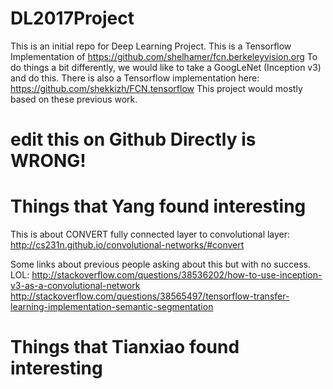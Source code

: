 # DL2017Project
This is an initial repo for Deep Learning Project.
This is a Tensorflow Implementation of https://github.com/shelhamer/fcn.berkeleyvision.org
To do things a bit differently, we would like to take a GoogLeNet (Inception v3) and do this.
There is also a Tensorflow implementation here: https://github.com/shekkizh/FCN.tensorflow
This project would mostly based on these previous work.

# edit this on Github Directly is WRONG!

# Things that Yang found interesting
This is about CONVERT fully connected layer to convolutional layer:
http://cs231n.github.io/convolutional-networks/#convert

Some links about previous people asking about this but with no success. LOL:
http://stackoverflow.com/questions/38536202/how-to-use-inception-v3-as-a-convolutional-network
http://stackoverflow.com/questions/38565497/tensorflow-transfer-learning-implementation-semantic-segmentation

# Things that Tianxiao found interesting

